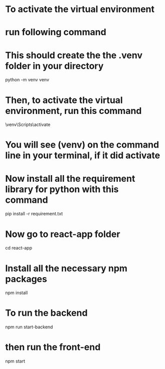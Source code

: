 # To activate the virtual environment
# run following command
# This should create the the .venv folder in your directory

python -m venv venv 

# Then, to activate the virtual environment, run this command
\venv\Scripts\activate

# You will see (venv) on the command line in your terminal, if it did activate
# Now install all the requirement library for python with this command
pip install -r requirement.txt

# Now go to react-app folder
cd react-app

# Install all the necessary npm packages
npm install

# To run the backend
npm run start-backend

# then run the front-end
npm start

